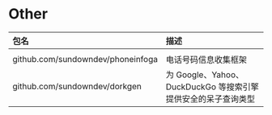 # Other

|包名|描述|
|:---|:---|
|||<br>
|github.com/sundowndev/phoneinfoga|电话号码信息收集框架|<br>
|github.com/sundowndev/dorkgen|为 Google、Yahoo、DuckDuckGo 等搜索引擎提供安全的呆子查询类型|<br>

